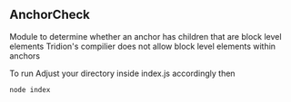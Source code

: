 ## AnchorCheck
Module to determine whether an anchor has children that are block level elements
Tridion's compilier does not allow block level elements within anchors

To run 
Adjust your directory inside index.js accordingly then
```javascript
node index
```